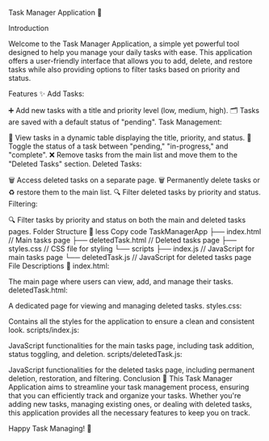 Task Manager Application 📝

Introduction

Welcome to the Task Manager Application, a simple yet powerful tool designed to help you manage your daily tasks with ease. This application offers a user-friendly interface that allows you to add, delete, and restore tasks while also providing options to filter tasks based on priority and status.

Features ✨
Add Tasks:

➕ Add new tasks with a title and priority level (low, medium, high).
🗂️ Tasks are saved with a default status of "pending".
Task Management:

👀 View tasks in a dynamic table displaying the title, priority, and status.
🔄 Toggle the status of a task between "pending," "in-progress," and "complete".
❌ Remove tasks from the main list and move them to the "Deleted Tasks" section.
Deleted Tasks:

🗑️ Access deleted tasks on a separate page.
🗑️ Permanently delete tasks or ♻️ restore them to the main list.
🔍 Filter deleted tasks by priority and status.
Filtering:

🔍 Filter tasks by priority and status on both the main and deleted tasks pages.
Folder Structure 📂
less
Copy code
TaskManagerApp
├── index.html         // Main tasks page
├── deletedTask.html   // Deleted tasks page
├── styles.css         // CSS file for styling
└── scripts
    ├── index.js       // JavaScript for main tasks page
    └── deletedTask.js // JavaScript for deleted tasks page
File Descriptions 📄
index.html:

The main page where users can view, add, and manage their tasks.
deletedTask.html:

A dedicated page for viewing and managing deleted tasks.
styles.css:

Contains all the styles for the application to ensure a clean and consistent look.
scripts/index.js:

JavaScript functionalities for the main tasks page, including task addition, status toggling, and deletion.
scripts/deletedTask.js:

JavaScript functionalities for the deleted tasks page, including permanent deletion, restoration, and filtering.
Conclusion 🎉
This Task Manager Application aims to streamline your task management process, ensuring that you can efficiently track and organize your tasks. Whether you're adding new tasks, managing existing ones, or dealing with deleted tasks, this application provides all the necessary features to keep you on track.

Happy Task Managing! 🚀
